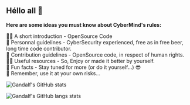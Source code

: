 ## Héllo all 👋

**Here are some ideas you must know about CyberMind's rules:**

🙋‍♀️ A short introduction - OpenSource Code \
🌈 Personnal guidelines - CyberSecurity experienced, free as in free beer, long time code contributor. \
🌈 Contribution guidelines - OpenSource code, in respect of human rights. \
👩‍💻 Useful resources - So, Enjoy or made it better by yourself. \
🍿 Fun facts - Stay tuned for more (or do it yourself...) :sunglasses: \
🧙 Remember, use it at your own risks... 

![Gandalf's GitHub stats](https://github-readme-stats.vercel.app/api?username=erdoukki&count_private=true&show_icons=true&theme=gotham)

![Gandalf's GitHub langs stats](https://github-readme-stats.vercel.app/api/top-langs?username=erdoukki&count_private=true&show_icons=true&theme=gotham)
